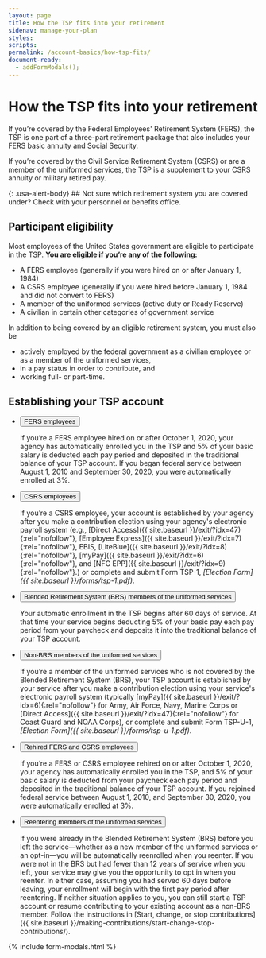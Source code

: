 ```yaml
---
layout: page
title: How the TSP fits into your retirement
sidenav: manage-your-plan
styles:
scripts:
permalink: /account-basics/how-tsp-fits/
document-ready:
  - addFormModals();
---
```


# How the TSP fits into your retirement

If you’re covered by the <span data-term="Federal Employees' Retirement System (FERS)" class="js-glossary-toggle term term-end">Federal Employees' Retirement System (FERS)</span>, the TSP is one part of a three-part retirement package that also includes your FERS basic annuity and Social Security.

If you’re covered by the <span data-term="Civil Service Retirement System (CSRS)" class="js-glossary-toggle term term-end">Civil Service Retirement System (CSRS)</span> or are a member of the <span data-term="Uniformed Services" class="js-glossary-toggle term term-end">uniformed services</span>, the TSP is a supplement to your CSRS annuity or military retired pay.


<div class="usa-alert usa-alert-info" markdown="1">
{: .usa-alert-body}
## Not sure which retirement system you are covered under?
Check with your personnel or benefits office.
</div>


## Participant eligibility

Most employees of the United States government are eligible to participate in the TSP. **You are eligible if you’re any of the following:**

- A FERS employee (generally if you were hired on or after January 1, 1984)
- A CSRS employee (generally if you were hired before January 1, 1984 and did not convert to FERS)
- A member of the uniformed services (active duty or Ready Reserve)
- A civilian in certain other categories of government service

In addition to being covered by an eligible retirement system, you must also be

- actively employed by the federal government as a civilian employee or as a member of the uniformed services,
- in a pay status in order to contribute, and
- working full- or part-time.

## Establishing your TSP account

<ul class="usa-accordion">
  <li>
    <button class="usa-accordion-button"
      aria-expanded="true"
      aria-controls="a1">
      FERS employees
    </button>
<div id="a1" class="usa-accordion-content" markdown="1">

If you’re a FERS employee hired on or after October 1, 2020, your agency has automatically enrolled you in the TSP and 5% of your basic salary is deducted each pay period and deposited in the traditional balance of your TSP account. If you began federal service between August 1, 2010 and September 30, 2020, you were automatically enrolled at 3%.

<!-- To make a contribution election, use your agency’s electronic payroll system (e.g., [Direct Access]({{ site.baseurl }}/exit/?idx=47){:rel="nofollow"}, [Employee Express]({{ site.baseurl }}/exit/?idx=7){:rel="nofollow"}, EBIS, [LiteBlue]({{ site.baseurl }}/exit/?idx=8){:rel="nofollow"}, [myPay]({{ site.baseurl }}/exit/?idx=6){:rel="nofollow"}, and [NFC EPP]({{ site.baseurl }}/exit/?idx=9){:rel="nofollow"}.) or complete and submit Form TSP-1, *[Election Form]({{ site.baseurl }}/forms/tsp-1.pdf)*. -->

</div>
  </li><li>
    <button class="usa-accordion-button"
      aria-expanded="false"
      aria-controls="a2">
      CSRS employees
    </button>
<div id="a2" class="usa-accordion-content" markdown="1">

If you’re a CSRS employee, your account is established by your agency after you make a contribution election using your agency's electronic payroll system (e.g., [Direct Access]({{ site.baseurl }}/exit/?idx=47){:rel="nofollow"}, [Employee Express]({{ site.baseurl }}/exit/?idx=7){:rel="nofollow"}, EBIS, [LiteBlue]({{ site.baseurl }}/exit/?idx=8){:rel="nofollow"}, [myPay]({{ site.baseurl }}/exit/?idx=6){:rel="nofollow"}, and [NFC EPP]({{ site.baseurl }}/exit/?idx=9){:rel="nofollow"}.) or complete and submit Form TSP-1, *[Election Form]({{ site.baseurl }}/forms/tsp-1.pdf)*.

</div>
  </li><li>
    <button class="usa-accordion-button"
      aria-expanded="false"
      aria-controls="a3">
      Blended Retirement System (BRS) members of the uniformed services
    </button>
<div id="a3" class="usa-accordion-content" markdown="1">

Your automatic enrollment in the TSP begins after 60 days of service. At that time your service begins deducting 5% of your basic pay each pay period from your paycheck and deposits it into the traditional balance of your TSP account.

</div>
  </li><li>
    <button class="usa-accordion-button"
      aria-expanded="false"
      aria-controls="a4">
      Non-BRS members of the uniformed services
    </button>
<div id="a4" class="usa-accordion-content" markdown="1">

If you’re a member of the uniformed services who is not covered by the Blended Retirement System (BRS), your TSP account is established by your service after you make a contribution election using your service's electronic payroll system (typically [myPay]({{ site.baseurl }}/exit/?idx=6){:rel="nofollow"} for Army, Air Force, Navy, Marine Corps or [Direct Access]({{ site.baseurl }}/exit/?idx=47){:rel="nofollow"} for Coast Guard and NOAA Corps), or complete and submit Form TSP-U-1, *[Election Form]({{ site.baseurl }}/forms/tsp-u-1.pdf)*.

</div>
  </li><li>
    <button class="usa-accordion-button"
      aria-expanded="false"
      aria-controls="a5">
      Rehired FERS and CSRS employees
    </button>
<div id="a5" class="usa-accordion-content" markdown="1">

If you’re a FERS or CSRS employee rehired on or after October 1, 2020,  your agency has automatically enrolled you in the TSP, and 5% of your basic salary is deducted from your paycheck each pay period and deposited in the traditional balance of your TSP account. If you rejoined federal service between August 1, 2010, and September 30, 2020, you were automatically enrolled at 3%.

</div>
  </li>
  <li>
    <button class="usa-accordion-button"
      aria-expanded="false"
      aria-controls="a6">
      Reentering members of the uniformed services
    </button>
<div id="a6" class="usa-accordion-content" markdown="1">

If you were already in the Blended Retirement System (BRS) before you left the service—whether as a new member of the uniformed services or an opt-in—you will be automatically reenrolled when you reenter. If you were not in the BRS but had fewer than 12 years of service when you left, your service may give you the opportunity to opt in when you reenter. In either case, assuming you had served 60 days before leaving, your enrollment will begin with the first pay period after reentering. If neither situation applies to you, you can still start a TSP account or resume contributing to your existing account as a non-BRS member. Follow the instructions in [Start, change, or stop contributions]({{ site.baseurl }}/making-contributions/start-change-stop-contributions/).

</div>
  </li>
</ul>

{% include form-modals.html %}

